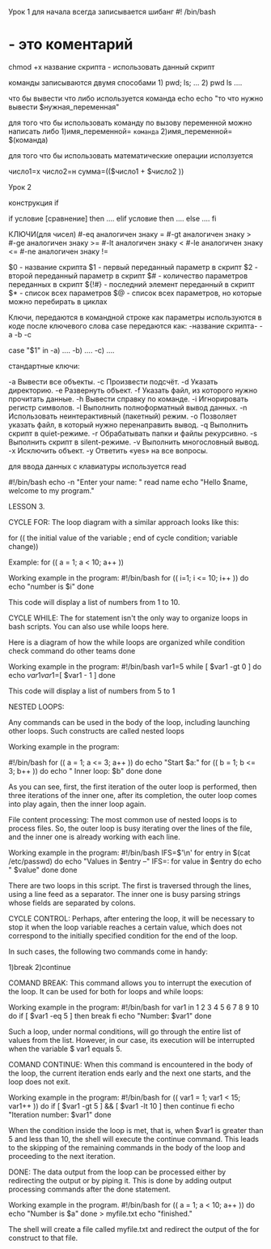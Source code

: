 Урок 1
для начала всегда записывается шибанг
#! /bin/bash


# - это коментарий

chmod +x название скрипта - использовать данный скрипт

команды записываются двумя способами
1)
pwd; ls; ...
2)
pwd
ls
....

что бы вывести что либо используется команда echo
echo "то что нужно вывести $нужная_переменная"

для того что бы использовать команду по вызову переменной можно написать либо
1)имя_переменной= `команда`
2)имя_переменной= $(команда)

для того что бы использовать математические операции исползуется

число1=x 
число2=н
сумма=(($число1 + $число2 ))



Урок 2

конструкция if

if условие [сравнение]
then
....
elif условие
then
....
else
....
fi

КЛЮЧИ(для чисел)
#-eq аналогичен знаку =
#-gt аналогичен знаку >    
#-ge аналогичен знаку >=
#-lt аналогичен знаку <
#-le аналогичен знаку <=
#-ne аналогичен знаку !=


$0 - название скрипта
$1 - первый переданный параметр в скрипт
$2 - второй переданный параметр в скрипт
$# - количество параметров переданных в скрипт
${!#} - последний элемент переданный в скрипт
$* - список всех параметров
$@ - список всех параметров, но которые можно перебирать в циклах


Ключи, передаются в командной строке как параметры
используются в коде после ключевого слова case
передаются как:
-название скрипта- -a -b -c

case "$1" in
-a) ....
-b) ....
-c) ....


стандартные ключи:

-a Вывести все объекты.
-c Произвести подсчёт.
-d Указать директорию.
-e Развернуть объект.
-f Указать файл, из которого нужно прочитать данные.
-h Вывести справку по команде.
-i Игнорировать регистр символов.
-l Выполнить полноформатный вывод данных.
-n Использовать неинтерактивный (пакетный) режим.
-o Позволяет указать файл, в который нужно перенаправить вывод.
-q Выполнить скрипт в quiet-режиме.
-r Обрабатывать папки и файлы рекурсивно.
-s Выполнить скрипт в silent-режиме.
-v Выполнить многословный вывод.
-x Исключить объект.
-y Ответить «yes» на все вопросы.


для ввода данных с клавиатуры используется read

#!/bin/bash
echo -n "Enter your name: "
read name
echo "Hello $name, welcome to my program."



LESSON 3.


CYCLE FOR:
The loop diagram with a similar approach looks like this:

for (( the initial value of the variable ; end of cycle condition; variable change))

Example:
for (( a = 1; a < 10; a++ ))

Working example in the program:
#!/bin/bash
for (( i=1; i <= 10; i++ ))
do
echo "number is $i"
done

This code will display a list of numbers from 1 to 10.




CYCLE WHILE:
The for statement isn't the only way to organize loops in bash scripts. You can also use while loops here.


Here is a diagram of how the while loops are organized
while condition check command
do
other teams
done

Working example in the program:
#!/bin/bash
var1=5
while [ $var1 -gt 0 ]
do
echo $var1
var1=$[ $var1 - 1 ]
done

This code will display a list of numbers from 5 to 1



NESTED LOOPS:

Any commands can be used in the body of the loop, including launching other loops. Such constructs are called nested loops

Working example in the program:

#!/bin/bash
for (( a = 1; a <= 3; a++ ))
do
echo "Start $a:"
for (( b = 1; b <= 3; b++ ))
do
echo " Inner loop: $b"
done
done

As you can see, first, the first iteration of the outer loop is performed, then three iterations of the inner one, after its completion, the outer loop comes into play again, then the inner loop again.



File content processing:
The most common use of nested loops is to process files.
So, the outer loop is busy iterating over the lines of the file, and the inner one is already working with each line.

Working example in the program:
#!/bin/bash
IFS=$'\n'
for entry in $(cat /etc/passwd)
do
echo "Values in $entry –"
IFS=:
for value in $entry
do
echo " $value"
done
done

There are two loops in this script. The first is traversed through the lines, using a line feed as a separator. The inner one is busy parsing strings whose fields are separated by colons.



CYCLE CONTROL:
Perhaps, after entering the loop, it will be necessary to stop it when the loop variable reaches a certain value, which does not correspond to the initially specified condition for the end of the loop.

In such cases, the following two commands come in handy:

1)break
2)continue

COMAND BREAK:
This command allows you to interrupt the execution of the loop. It can be used for both for loops and while loops:

Working example in the program:
#!/bin/bash
for var1 in 1 2 3 4 5 6 7 8 9 10
do
if [ $var1 -eq 5 ]
then
break
fi
echo "Number: $var1"
done

Such a loop, under normal conditions, will go through the entire list of values ​​from the list. However, in our case, its execution will be interrupted when the variable $ var1 equals 5.

COMAND CONTINUE:
When this command is encountered in the body of the loop, the current iteration ends early and the next one starts, and the loop does not exit.

Working example in the program:
#!/bin/bash
for (( var1 = 1; var1 < 15; var1++ ))
do
if [ $var1 -gt 5 ] && [ $var1 -lt 10 ]
then
continue
fi
echo "Iteration number: $var1"
done

When the condition inside the loop is met, that is, when $var1 is greater than 5 and less than 10, the shell will execute the continue command. This leads to the skipping of the remaining commands in the body of the loop and proceeding to the next iteration.




DONE:
The data output from the loop can be processed either by redirecting the output or by piping it. This is done by adding output processing commands after the done statement.

Working example in the program.
#!/bin/bash
for (( a = 1; a < 10; a++ ))
do
echo "Number is $a"
done > myfile.txt
echo "finished."

The shell will create a file called myfile.txt and redirect the output of the for construct to that file.